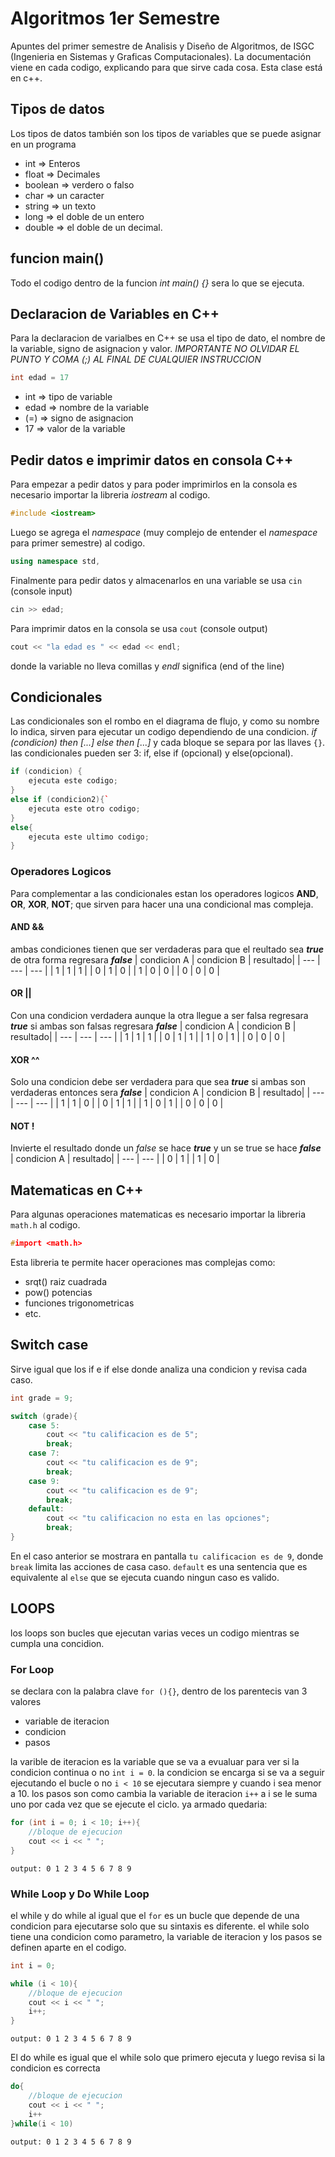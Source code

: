 # Algoritmos 1er Semestre
Apuntes del primer semestre de Analisis y Diseño de Algoritmos, de ISGC (Ingenieria en Sistemas y Graficas Computacionales). La documentación viene en cada codigo, explicando para que sirve cada cosa. Esta clase está en c++.

## Tipos de datos
Los tipos de datos también son los tipos de variables que se puede asignar en un programa
- int => Enteros 
- float => Decimales
- boolean => verdero o falso
- char => un caracter
- string => un texto
- long => el doble de un entero
- double => el doble de un decimal.

## funcion main() 
Todo el codigo dentro de la funcion *int main() {}* sera lo que se ejecuta. 

## Declaracion de Variables en C++
Para la declaracion de varialbes en C++ se usa el tipo de dato, el nombre de la variable, signo de asignacion y valor.
*IMPORTANTE NO OLVIDAR EL PUNTO Y COMA (;) AL FINAL DE CUALQUIER INSTRUCCION*
```cpp
int edad = 17
```
- int => tipo de variable
- edad => nombre de la variable
- (=) => signo de asignacion
- 17 => valor de la variable

## Pedir datos e imprimir datos en consola C++
Para empezar a pedir datos y para poder imprimirlos en la consola es necesario importar la libreria *iostream* al codigo. 
```cpp
#include <iostream>
```
Luego se agrega el *namespace* (muy complejo de entender el *namespace* para primer semestre) al codigo.
```cpp
using namespace std,
```
 Finalmente para pedir datos y almacenarlos en una variable se usa `cin` (console input) 
 ```cpp 
 cin >> edad;
 ```
Para imprimir datos en la consola se usa `cout` (console output) 
```cpp
cout << "la edad es " << edad << endl;
``` 
donde la variable no lleva comillas y *endl* significa (end of the line)

## Condicionales 
Las condicionales son el rombo en el diagrama de flujo, y como su nombre lo indica, sirven para ejecutar un codigo dependiendo de una condicion. *if (condicion) then [...] else then [...]* y cada bloque se separa por las llaves `{}`. las condicionales pueden ser 3: if, else if (opcional) y else(opcional).
```cpp
if (condicion) {
    ejecuta este codigo;
}
else if (condicion2){`
    ejecuta este otro codigo;
}
else{
    ejecuta este ultimo codigo;
}   
```
### Operadores Logicos
Para complementar a las condicionales estan los operadores logicos **AND**, **OR**, **XOR**, **NOT**; que sirven para hacer una una condicional mas compleja. 
#### AND &&
ambas condiciones tienen que ser verdaderas para que el reultado sea ***true*** de otra forma regresara ***false***
| condicion A | condicion B | resultado|
| --- | --- | --- |
| 1 | 1 | 1 |
| 0 | 1 | 0 |
| 1 | 0 | 0 |
| 0 | 0 | 0 |
#### OR ||
Con una condicion verdadera aunque la otra llegue a ser falsa regresara ***true*** si ambas son falsas regresara ***false***
| condicion A | condicion B | resultado|
| --- | --- | --- |
| 1 | 1 | 1 |
| 0 | 1 | 1 |
| 1 | 0 | 1 |
| 0 | 0 | 0 |
#### XOR ^^
Solo una condicion debe ser verdadera para que sea ***true*** si ambas son verdaderas entonces sera ***false***
| condicion A | condicion B | resultado|
| --- | --- | --- |
| 1 | 1 | 0 |
| 0 | 1 | 1 |
| 1 | 0 | 1 |
| 0 | 0 | 0 |
#### NOT !
Invierte el resultado donde un *false* se hace ***true*** y un se true se hace ***false***
| condicion A | resultado|
| --- | --- |
| 0 | 1 |
| 1 | 0 |

## Matematicas en C++
Para algunas operaciones matematicas es necesario importar la libreria `math.h` al codigo. 
```cpp
#import <math.h>
```
Esta libreria te permite hacer operaciones mas complejas como:
- srqt() raiz cuadrada
- pow() potencias
- funciones trigonometricas
- etc.

## Switch case
Sirve igual que los if e if else donde analiza una condicion y revisa cada caso.
```cpp
int grade = 9;

switch (grade){
    case 5:
        cout << "tu calificacion es de 5";
        break;
    case 7:
        cout << "tu calificacion es de 9";
        break;
    case 9:
        cout << "tu calificacion es de 9";
        break;
    default:
        cout << "tu calificacion no esta en las opciones";
        break;
}
```
En el caso anterior se mostrara en pantalla `tu calificacion es de 9`,  donde `break` limita las acciones de casa caso.  `default` es una sentencia que es equivalente al `else` que se ejecuta cuando ningun caso es valido.


## LOOPS
los loops son bucles que ejecutan varias veces un codigo mientras se cumpla una concidion. 
### For Loop
se declara con la palabra clave `for (){}`, dentro de los parentecis van 3 valores
* variable de iteracion
* condicion
* pasos

la varible de iteracion es la variable que se va a evualuar para ver si la condicion continua o no `int i = 0`. 
la condicion se encarga si se va a seguir ejecutando el bucle o no `i < 10` se ejecutara siempre y cuando i sea menor a 10. 
los pasos son como cambia la variable de iteracion `i++` a i se le suma uno por cada vez que se ejecute el ciclo.
ya armado quedaria:
```cpp
for (int i = 0; i < 10; i++){
    //bloque de ejecucion
    cout << i << " "; 
}
```
`output: 0 1 2 3 4 5 6 7 8 9`

### While Loop y Do While Loop
el while y do while al igual que el `for` es un bucle que depende de una condicion para ejecutarse solo que su sintaxis es diferente. el while solo tiene una condicion como parametro, la variable de iteracion y los pasos se definen aparte en el codigo.
```cpp
int i = 0;

while (i < 10){
    //bloque de ejecucion
    cout << i << " ";
    i++; 
}
```
`output: 0 1 2 3 4 5 6 7 8 9`

El do while es igual que el while solo que primero ejecuta y luego revisa si la condicion es correcta
```cpp
do{
    //bloque de ejecucion
    cout << i << " "; 
    i++
}while(i < 10)
```
`output: 0 1 2 3 4 5 6 7 8 9`